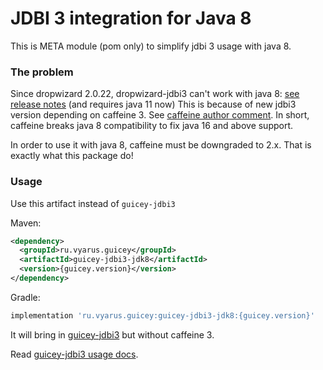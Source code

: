 # JDBI 3 integration for Java 8

This is META module (pom only) to simplify jdbi 3 usage with java 8.

### The problem

Since dropwizard 2.0.22, dropwizard-jdbi3 can't work with java 8: [see release notes](https://github.com/dropwizard/dropwizard/releases/tag/v2.0.22) (and requires java 11 now)
This is because of new jdbi3 version depending on caffeine 3. See [caffeine author comment](https://github.com/jdbi/jdbi/issues/1853#issuecomment-819101724).
In short, caffeine breaks java 8 compatibility to fix java 16 and above support.

In order to use it with java 8, caffeine must be downgraded to 2.x. That is exactly what this package do!

### Usage

Use this artifact instead of `guicey-jdbi3`

Maven:

```xml
<dependency>
  <groupId>ru.vyarus.guicey</groupId>
  <artifactId>guicey-jdbi3-jdk8</artifactId>
  <version>{guicey.version}</version>
</dependency>
```

Gradle:

```groovy
implementation 'ru.vyarus.guicey:guicey-jdbi3-jdk8:{guicey.version}'
```

It will bring in [guicey-jdbi3](../guicey-jdbi3) but without caffeine 3.

Read [guicey-jdbi3 usage docs](../guicey-jdbi3).